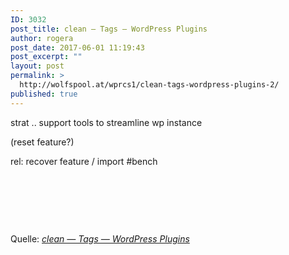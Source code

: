 ```yaml
---
ID: 3032
post_title: clean — Tags — WordPress Plugins
author: rogera
post_date: 2017-06-01 11:19:43
post_excerpt: ""
layout: post
permalink: >
  http://wolfspool.at/wprcs1/clean-tags-wordpress-plugins-2/
published: true
---
```

strat .. support tools to streamline wp instance

(reset feature?)

rel: recover feature / import #bench

&nbsp;

&nbsp;

&nbsp;

Quelle: <em><a href="https://wordpress.org/plugins/tags/clean">clean — Tags — WordPress Plugins</a></em>